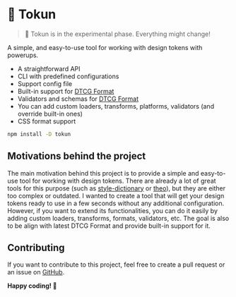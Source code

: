 # 🥷 Tokun

> 🧪 Tokun is in the experimental phase. Everything might change!

A simple, and easy-to-use tool for working with design tokens with powerups.

- A straightforward API
- CLI with predefined configurations
- Support config file
- Built-in support for [DTCG Format](https://tr.designtokens.org/format/)
- Validators and schemas for [DTCG Format](https://tr.designtokens.org/format/)
- You can add custom loaders, transforms, platforms, validators (and override built-in ones)
- CSS format support

```bash
npm install -D tokun
```

## Motivations behind the project

The main motivation behind this project is to provide a simple and easy-to-use tool for working with design tokens.
There are already a lot of great tools for this purpose (such as [style-dictionary](https://www.npmjs.com/package/style-dictionary) or [theo](https://www.npmjs.com/package/theo)), but they are either too complex or outdated.
I wanted to create a tool that will get your design tokens ready to use in a few seconds without any additional configuration.
However, if you want to extend its functionalities, you can do it easily by adding custom loaders, transforms, formats, validators, etc.
The goal is also to be align with latest DTCG Format and provide built-in support for it.

## Contributing

If you want to contribute to this project, feel free to create a pull request or an issue on [GitHub](https://github.com/bartoszrajchert/tokun).

**Happy coding! 🚀**
